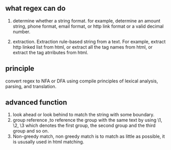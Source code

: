 
## what regex can do
1. determine whether a string format.  for example, determine an amount string, phone format, email format, or http link format or a valid decimal number. 

2. extraction.  Extraction rule-based string from a text. For example, extract http linked list from html, or extract all the tag names from html, or extract the tag atrributes from html.  

## principle 

convert regex to NFA or DFA using compile principles of lexical analysis, parsing, and  translation. 

## advanced function

1. look ahead or look behind to match the string with some boundary. 
2. group reference ,to reference the group with the same text by using \1, \2, \3 which denotes the first group, the second group and the third group and so on. 
3. Non-greedy match, non greedy match is to match as little as possible, it is ususally used in html matching. 